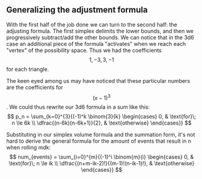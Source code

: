 ---
---
## Generalizing the adjustment formula

With the first half of the job done we can turn to the second half: the adjusting formula. The first simplex delimits the lower bounds, and then we progressively subtract/add the other bounds. We can notice that in the 3d6 case an additional piece of the formula "activates" when we reach each "vertex" of the possibility space. Thus we had the coefficients $$ 1,-3,3,-1 $$ for each triangle.

The keen eyed among us may have noticed that these particular numbers are the coefficients for $$ (x-1)^3 $$. We could thus rewrite our 3d6 formula in a sum like this:
$$ p_n = \sum_{k=0}^{3}{(-1)^k \binom{3}{k} \begin{cases} 0,  & \text{for}\; n \le 6k \\ \dfrac{(n-6k)(n-6k+1)}{2}, & \text{otherwise} \end{cases}} $$

Substituting in our simplex volume formula and the summation form, it's not hard to derive the general formula for the amount of events that result in n when rolling mdk:
$$ num_{events} = \sum_{i=0}^{m}{(-1)^i \binom{m}{i} \begin{cases} 0,  & \text{for}\; n \le ik \\ \dfrac{(n+m-ik-2)!}{(m-1)!(n-ik-1)!}, & \text{otherwise} \end{cases}} $$